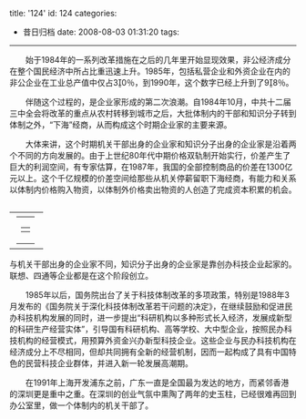 title: '124'
id: 124
categories:
  - 昔日归档
date: 2008-08-03 01:31:20
tags:
---

　　始于1984年的一系列改革措施在之后的几年里开始显现效果，非公经济成分在整个国民经济中所占比重迅速上升。1985年，包括私营企业和外资企业在内的非公企业在工业总产值中仅占30％，到1990年，这个数字已经上升到了98％。

　　伴随这个过程的，是企业家形成的第二次浪潮。自1984年10月，中共十二届三中全会将改革的重点从农村转移到城市之后，大批体制内的干部和知识分子转到体制之外，“下海”经商，从而构成这个时期企业家的主要来源。

　　大体来讲，这个时期机关干部出身的企业家和知识分子出身的企业家是沿着两个不同的方向发展的。由于上世纪80年代中期价格双轨制开始实行，价差产生了巨大的利润空间，有专家估算，在1987年，我国的全部控制商品的价差在1300亿元以上。这个千亿规模的价差空间给那些从机关停薪留职下海经商，有能力和关系以体制内价格购入物资，以体制外价格卖出物资的人创造了完成资本积累的机会。

<!--NEWSZW_HZH_BEGIN-->
<table border="0" cellspacing="0" cellpadding="0" align="left">
<tbody>
<tr>
<td>
<div id="PublicRelation2"><!-- 正文页画中画 begin -->
<table style="margin: 5px 7px 4px 4px" border="0" cellspacing="0" cellpadding="0">
<tbody>
<tr>
<td><!--读书新闻内页画中画开始-->
<table border="0" cellspacing="0" cellpadding="0" align="left">
<tbody>
<tr>
<td><span></span></td>
</tr>
</tbody></table>
<!--读书新闻内页画中画结束--><!--读书新闻内页画中画开始--><!--PDPS000000000852--><!--读书新闻内页画中画结束--></td>
</tr>
</tbody></table>
<!-- 正文页画中画 begin --></div></td>
</tr>
</tbody></table>
<!--NEWSZW_HZH_END-->

　　与机关干部出身的企业家不同，知识分子出身的企业家是靠创办科技企业起家的。联想、四通等企业都是在这个阶段创立。

　　1985年以后，国务院出台了关于科技体制改革的多项政策，特别是1988年3月发布的《国务院关于深化科技体制改革若干问题的决定》，在继续鼓励和促进民办科技机构发展的同时，进一步提出“科研机构以多种形式长入经济，发展成新型的科研生产经营实体”，引导国有科研机构、高等学校、大中型企业，按照民办科技机构的经营模式，用预算外资金兴办新型科技企业。这些企业与民办科技机构在经济成分上不尽相同，但却共同拥有全新的经营机制，因而一起构成了具有中国特色的民营科技企业群体，并进入新一轮发展高潮期。

　　在1991年上海开发浦东之前，广东一直是全国最为发达的地方，而紧邻香港的深圳更是重中之重。在深圳的创业气氛中熏陶了两年的史玉柱，已经很难再回到办公室里，做一个体制内的机关干部了。
